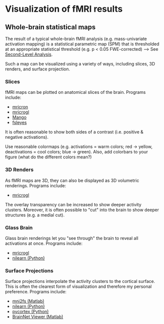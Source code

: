 # Visualization of fMRI results

## Whole-brain statistical maps
The result of a typical whole-brain fMRI analysis (e.g. mass-univariate activation mapping) is a statistical parametric map (SPM) 
that is thresholded at an appropriate statistical threshold (e.g. p < 0.05 FWE-corrected) --> See [Second-Level Analysis](https://gitlab.gwdg.de/cognition-and-plasticity-cbs-mpi/copla-internals/-/tree/master/code/fMRI_analysis/Second_level_analysis). 

Such a map can be visualized using a variety of ways,
including slices, 3D renders, and surface projection.

### Slices
fMRI maps can be plotted on anatomical slices of the brain. 
Programs include:
- [mricron](https://www.nitrc.org/projects/mricron)
- [mricrogl](https://www.nitrc.org/projects/mricrogl)
- [Mango](https://mangoviewer.com/)
- [fsleyes](https://fsl.fmrib.ox.ac.uk/fsl/fslwiki/FSLeyes)

It is often reasonable to show both sides of a contrast (i.e. positive & negative activations).

Use reasonable colormaps (e.g. activations = warm colors; red -> yellow, deactivations = cool colors; blue -> green). Also, add colorbars to your figure (what do the different colors mean?)

### 3D Renders
As fMRI maps are 3D, they can also be displayed as 3D volumetric renderings. 
Programs include:
- [mricrogl](https://www.nitrc.org/projects/mricrogl)

The overlay transparency can be increased to show deeper activity clusters. Moreover, it is often possible to "cut" into the brain to show deeper structures (e.g. a medial cut).

### Glass Brain
Glass brain renderings let you "see through" the brain to reveal all activations at once. 
Programs include:
- [mricrogl](https://www.nitrc.org/projects/mricrogl)
- [nilearn (Python)](https://nilearn.github.io/dev/plotting/index.html)

### Surface Projections
Surface projections interpolate the activity clusters to the cortical surface. This is often the clearest form of visualization and therefore my personal preference. 
Programs include:
- [mni2fs (Matlab)](https://github.com/PhilKuhnke/fMRI_analysis/blob/main/Visualization/mni2fs.zip)
- [nilearn (Python)](https://nilearn.github.io/dev/plotting/index.html)
- [pycortex (Python)](https://github.com/gallantlab/pycortex)
- [BrainNet Viewer (Matlab)](https://www.nitrc.org/projects/bnv/)





